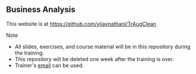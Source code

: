 ## Business Analysis

This website is at <https://github.com/vijaynathani/TrAugClean>

Note
- All slides, exercises, and course material will be in this repository during the training.
- This repository will be deleted one week after the training is over.
- Trainer's  [email](mailto:vijay_nathani@yahoo.com) can be used.
